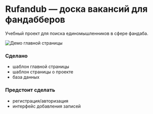 # Rufandub — доска вакансий для фандабберов

Учебный проект для поиска единомышленников в сфере фандаба.

![Демо главной страницы](https://i.ibb.co/3fMVG18/Screenshot-2022-07-13-at-23-09-05.png "Демо главной страницы")

### Сделано

* шаблон главной страницы
* шаблон страницы о проекте
* база данных

### Предстоит сделать

* регистрация/авторизация
* интерфейс добавления записей

